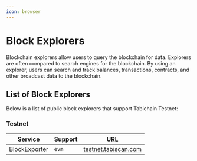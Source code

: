 ```yaml
---
icon: browser
---
```


# Block Explorers

Blockchain explorers allow users to query the blockchain for data. Explorers are often compared to search engines for the blockchain. By using an explorer, users can search and track balances, transactions, contracts, and other broadcast data to the blockchain.

## List of Block Explorers

Below is a list of public block explorers that support Tabichain Testnet:

### Testnet

| Service       | Support | URL                                                   |
| ------------- | ------- | ----------------------------------------------------- |
| BlockExporter | `evm`   | [testnet.tabiscan.com](https://testnet.tabiscan.com/) |
